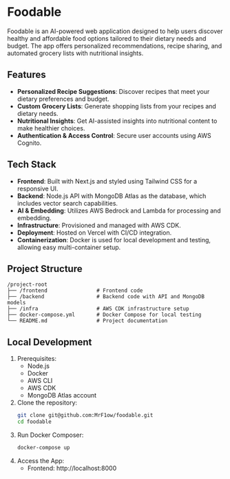 # Foodable

Foodable is an AI-powered web application designed to help users discover healthy and affordable food options tailored to their dietary needs and budget. The app offers personalized recommendations, recipe sharing, and automated grocery lists with nutritional insights.

## Features
- **Personalized Recipe Suggestions**: Discover recipes that meet your dietary preferences and budget.
- **Custom Grocery Lists**: Generate shopping lists from your recipes and dietary needs.
- **Nutritional Insights**: Get AI-assisted insights into nutritional content to make healthier choices.
- **Authentication & Access Control**: Secure user accounts using AWS Cognito.

## Tech Stack
- **Frontend**: Built with Next.js and styled using Tailwind CSS for a responsive UI.
- **Backend**: Node.js API with MongoDB Atlas as the database, which includes vector search capabilities.
- **AI & Embedding**: Utilizes AWS Bedrock and Lambda for processing and embedding.
- **Infrastructure**: Provisioned and managed with AWS CDK.
- **Deployment**: Hosted on Vercel with CI/CD integration.
- **Containerization**: Docker is used for local development and testing, allowing easy multi-container setup.

## Project Structure
```plaintext
/project-root
├── /frontend                # Frontend code
├── /backend                 # Backend code with API and MongoDB models
├── /infra                   # AWS CDK infrastructure setup
├── docker-compose.yml       # Docker Compose for local testing
└── README.md                # Project documentation
```

## Local Development

1. Prerequisites:
   - Node.js
   - Docker
   - AWS CLI
   - AWS CDK
   - MongoDB Atlas account
2. Clone the repository:
   ```bash
   git clone git@github.com:MrF1ow/foodable.git
   cd foodable
   ```
3. Run Docker Composer:
   ```bash
   docker-compose up
   ```
4. Access the App:
    - Frontend: http://localhost:8000
